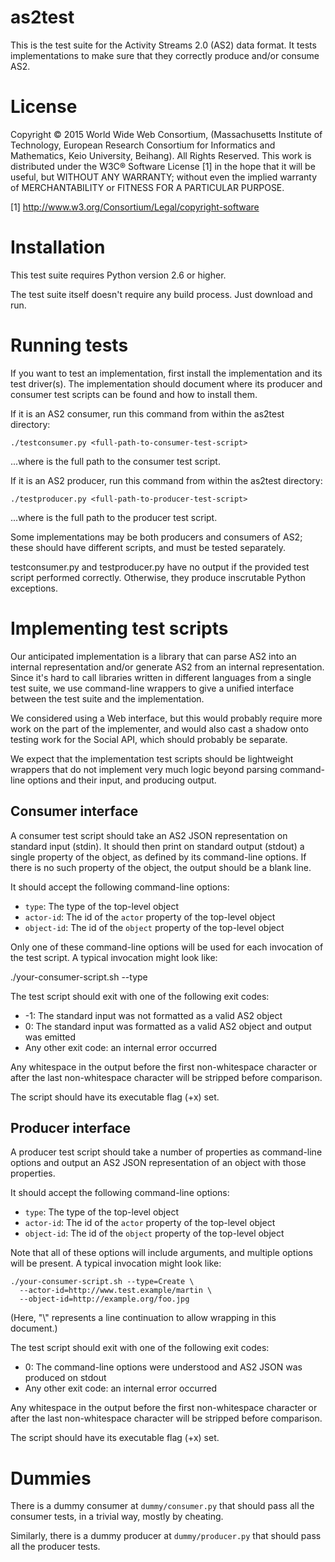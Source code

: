 as2test
=======

This is the test suite for the Activity Streams 2.0 (AS2) data format. It tests
implementations to make sure that they correctly produce and/or consume AS2.

License
=======

Copyright © 2015 World Wide Web Consortium, (Massachusetts Institute of
Technology, European Research Consortium for Informatics and Mathematics,
Keio University, Beihang). All Rights Reserved. This work is distributed under
the W3C® Software License [1] in the hope that it will be useful, but WITHOUT
ANY WARRANTY; without even the implied warranty of MERCHANTABILITY or FITNESS
FOR A PARTICULAR PURPOSE.

[1] http://www.w3.org/Consortium/Legal/copyright-software

Installation
============

This test suite requires Python version 2.6 or higher.

The test suite itself doesn't require any build process. Just download and run.

Running tests
=============

If you want to test an implementation, first install the implementation and its
test driver(s). The implementation should document where its producer and
consumer test scripts can be found and how to install them.

If it is an AS2 consumer, run this command from within the as2test directory:

    ./testconsumer.py <full-path-to-consumer-test-script>

...where <full-path-to-consumer-test-script> is the full path to the consumer
test script.

If it is an AS2 producer, run this command from within the as2test directory:

    ./testproducer.py <full-path-to-producer-test-script>

...where <full-path-to-producer-test-script> is the full path to the producer
test script.

Some implementations may be both producers and consumers of AS2; these should
have different scripts, and must be tested separately.

testconsumer.py and testproducer.py have no output if the provided test script
performed correctly. Otherwise, they produce inscrutable Python exceptions.

Implementing test scripts
=========================

Our anticipated implementation is a library that can parse AS2 into an internal
representation and/or generate AS2 from an internal representation. Since it's
hard to call libraries written in different languages from a single test suite,
we use command-line wrappers to give a unified interface between the test suite
and the implementation.

We considered using a Web interface, but this would probably require more work
on the part of the implementer, and would also cast a shadow onto testing work
for the Social API, which should probably be separate.

We expect that the implementation test scripts should be lightweight wrappers
that do not implement very much logic beyond parsing command-line options and
their input, and producing output.

Consumer interface
------------------

A consumer test script should take an AS2 JSON representation on standard input
(stdin). It should then print on standard output (stdout) a single property of
the object, as defined by its command-line options. If there is no such
property of the object, the output should be a blank line.

It should accept the following command-line options:

  * `type`: The type of the top-level object
  * `actor-id`: The id of the `actor` property of the top-level object
  * `object-id`: The id of the `object` property of the top-level object

Only one of these command-line options will be used for each invocation of the
test script. A typical invocation might look like:

  ./your-consumer-script.sh --type

The test script should exit with one of the following exit codes:

  * -1: The standard input was not formatted as a valid AS2 object
  * 0: The standard input was formatted as a valid AS2 object and output
    was emitted
  * Any other exit code: an internal error occurred

Any whitespace in the output before the first non-whitespace character or after
the last non-whitespace character will be stripped before comparison.

The script should have its executable flag (+x) set.

Producer interface
------------------

A producer test script should take a number of properties as command-line
options and output an AS2 JSON representation of an object with those
properties.

It should accept the following command-line options:

  * `type`: The type of the top-level object
  * `actor-id`: The id of the `actor` property of the top-level object
  * `object-id`: The id of the `object` property of the top-level object

Note that all of these options will include arguments, and multiple options will
be present. A typical invocation might look like:

    ./your-consumer-script.sh --type=Create \
      --actor-id=http://www.test.example/martin \
      --object-id=http://example.org/foo.jpg

(Here, "\\" represents a line continuation to allow wrapping in this document.)

The test script should exit with one of the following exit codes:

  * 0: The command-line options were understood and AS2 JSON was produced on
    stdout
  * Any other exit code: an internal error occurred

Any whitespace in the output before the first non-whitespace character or after
the last non-whitespace character will be stripped before comparison.

The script should have its executable flag (+x) set.

Dummies
=======

There is a dummy consumer at `dummy/consumer.py` that should pass all the
consumer tests, in a trivial way, mostly by cheating.

Similarly, there is a dummy producer at `dummy/producer.py` that should pass
all the producer tests.
